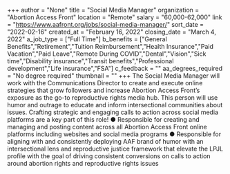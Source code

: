 +++
author = "None"
title = "Social Media Manager"
organization = "Abortion Access Front"
location = "Remote"
salary = "60,000-62,000"
link = "https://www.aafront.org/jobs/social-media-manager/"
sort_date = "2022-02-16"
created_at = "February 16, 2022"
closing_date = "March 4, 2022"
a_job_type = ["Full Time"]
b_benefits = ["General Benefits","Retirement","Tuition Reimbursement","Health Insurance","Paid Vacation","Paid Leave","Remote During COVID","Dental","Vision","Sick time","Disability insurance","Transit benefits","Professional development","Life insurance","FSA"]
c_feedback = ""
aa_degrees_required = "No degree required"
thumbnail = ""
+++
The Social Media Manager will work with the Communications Director to create and execute online strategies that grow followers and increase Abortion Access Front’s exposure as the go-to reproductive rights media hub. This person will use humor and outrage to educate and inform intersectional communities about issues. Crafting strategic and engaging calls to action across social media platforms are a key part of this role!
●	Responsible for creating and managing and  posting content across all Abortion Access Front online platforms including websites and social media programs
●	Responsible for aligning with and consistently deploying AAF brand of humor with an intersectional lens and reproductive justice framework that elevate the LPJL profile with the goal of driving consistent conversions on calls to action around abortion rights and reproductive rights issues

